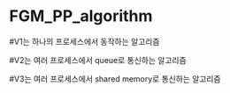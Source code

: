 # FGM_PP_algorithm

#V1는 하나의 프로세스에서 동작하는 알고리즘

#V2는 여러 프로세스에서 queue로 통신하는 알고리즘

#V3는 여러 프로세스에서 shared memory로 통신하는 알고리즘
